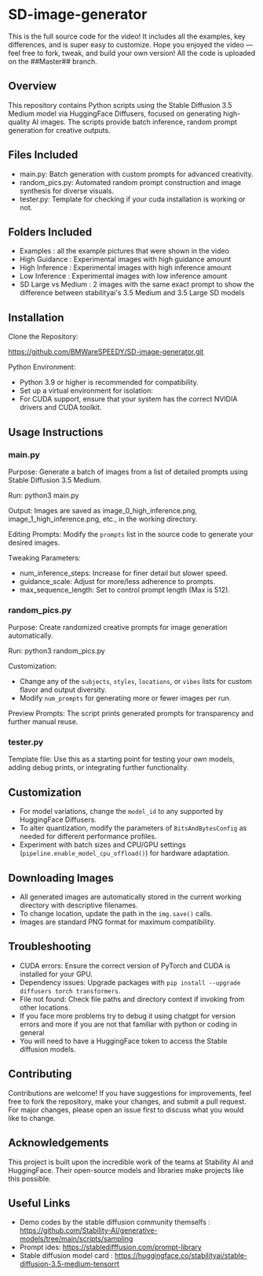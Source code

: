 # SD-image-generator
This is the full source code for the video! It includes all the examples, key differences, and is super easy to customize. Hope you enjoyed the video — feel free to fork, tweak, and build your own version! All the code is uploaded on the ##Master## branch.

## Overview
This repository contains Python scripts using the Stable Diffusion 3.5 Medium model via HuggingFace Diffusers, focused on generating high-quality AI images. The scripts provide batch inference, random prompt generation for creative outputs.

## Files Included
- main.py: Batch generation with custom prompts for advanced creativity.
- random_pics.py: Automated random prompt construction and image synthesis for diverse visuals.
- tester.py: Template for checking if your cuda installation is working or not.

## Folders Included
 - Examples : all the example pictures that were shown in the video
 - High Guidance : Experimental images with high guidance amount
 - High Inference : Experimental images with high inference amount
 - Low Inference : Experimental images with low inference amount
 - SD Large vs Medium : 2 images with the same exact prompt to show the difference between stabilityai's 3.5 Medium and 3.5 Large SD models 

## Installation
Clone the Repository:

https://github.com/BMWareSPEEDY/SD-image-generator.git

Python Environment:
- Python 3.9 or higher is recommended for compatibility.
- Set up a virtual environment for isolation:
- For CUDA support, ensure that your system has the correct NVIDIA drivers and CUDA toolkit.

## Usage Instructions

### main.py
Purpose: Generate a batch of images from a list of detailed prompts using Stable Diffusion 3.5 Medium.

Run:
python3 main.py

Output: Images are saved as image_0_high_inference.png, image_1_high_inference.png, etc., in the working directory.

Editing Prompts: Modify the `prompts` list in the source code to generate your desired images.

Tweaking Parameters:
- num_inference_steps: Increase for finer detail but slower speed.
- guidance_scale: Adjust for more/less adherence to prompts.
- max_sequence_length: Set to control prompt length (Max is 512).

### random_pics.py
Purpose: Create randomized creative prompts for image generation automatically.

Run:
python3 random_pics.py

Customization:
- Change any of the `subjects`, `styles`, `locations`, or `vibes` lists for custom flavor and output diversity.
- Modify `num_prompts` for generating more or fewer images per run.

Preview Prompts: The script prints generated prompts for transparency and further manual reuse.

### tester.py
Template file: Use this as a starting point for testing your own models, adding debug prints, or integrating further functionality.

## Customization
- For model variations, change the `model_id` to any supported by HuggingFace Diffusers.
- To alter quantization, modify the parameters of `BitsAndBytesConfig` as needed for different performance profiles.
- Experiment with batch sizes and CPU/GPU settings (`pipeline.enable_model_cpu_offload()`) for hardware adaptation.

## Downloading Images
- All generated images are automatically stored in the current working directory with descriptive filenames.
- To change location, update the path in the `img.save()` calls.
- Images are standard PNG format for maximum compatibility.

## Troubleshooting
- CUDA errors: Ensure the correct version of PyTorch and CUDA is installed for your GPU.
- Dependency issues: Upgrade packages with `pip install --upgrade diffusers torch transformers`.
- File not found: Check file paths and directory context if invoking from other locations.
- If you face more problems try to debug it using chatgpt for version errors and more if you are not that familiar with python or coding in general
- You will need to have a HuggingFace token to access the Stable diffusion models.

## Contributing 
Contributions are welcome! If you have suggestions for improvements, feel free to fork the 
repository, make your changes, and submit a pull request. For major changes, please open an 
issue first to discuss what you would like to change. 

## Acknowledgements 
This project is built upon the incredible work of the teams at Stability AI and HuggingFace. 
Their open-source models and libraries make projects like this possible.

## Useful Links
 - Demo codes by the stable diffusion community themselfs : https://github.com/Stability-AI/generative-models/tree/main/scripts/sampling
 - Prompt ides: https://stabledifffusion.com/prompt-library
 - Stable diffusion model card : https://huggingface.co/stabilityai/stable-diffusion-3.5-medium-tensorrt
